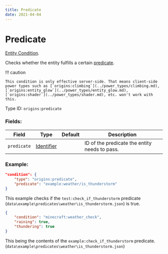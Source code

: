 ```yaml
---
title: Predicate
date: 2021-04-04
---
```

# Predicate

[Entity Condition](../entity_conditions.md).

Checks whether the entity fulfills a certain [predicate](https://minecraft.gamepedia.com/Predicate).

!!! caution

    This condition is only effective server-side. That means client-side power types such as [`origins:climbing`](../power_types/climbing.md), [`origins:entity_glow`](../power_types/entity_glow.md), [`origins:shader`](../power_types/shader.md), etc. won't work with this.

Type ID: `origins:predicate`

### Fields:

Field  | Type | Default | Description
-------|------|---------|-------------
`predicate` | [Identifier](../data_types/identifier.md) | |  ID of the predicate the entity needs to pass.

### Example:
```json
"condition": {
    "type": "origins:predicate",
    "predicate": "example:weather/is_thunderstorm"
}
```
This example checks if the `test:check_if_thunderstorm` predicate (`data\example\predicates\weather\is_thunderstorm.json`) is true.


```json
{
    "condition": "minecraft:weather_check",
    "raining": true,
    "thundering": true
}
```
This being the contents of the `example:check_if_thunderstorm` predicate. (`data\example\predicates\weather\is_thunderstorm.json`)
